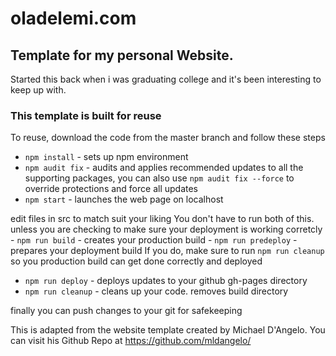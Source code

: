 # oladelemi.com

## Template for my personal Website.


Started this back when i was graduating college and it's been interesting to keep up with. 


### This template is built for reuse
To reuse, download the code from the master branch and follow these steps 

- `npm install` - sets up npm environment
- `npm audit fix`  - audits and applies recommended updates to all the supporting packages, you can also use `npm audit fix --force` to override protections and force all updates 
- `npm start`  - launches the web page on localhost

edit files in src to match suit your liking
You don't have to run both of this. unless you are checking to make sure your deployment is working corretcly 
    - `npm run build` - creates your production build 
    - `npm run predeploy` - prepares your deployment build
    If you do, make sure to run `npm run cleanup` so you production build can get done correctly and deployed


- `npm run deploy` - deploys updates to your github gh-pages directory
- `npm run cleanup` - cleans up your code. removes build directory 


finally you can push changes to your git for safekeeping 






This is adapted from the website template created by Michael D'Angelo.
You can visit his Github Repo at https://github.com/mldangelo/
